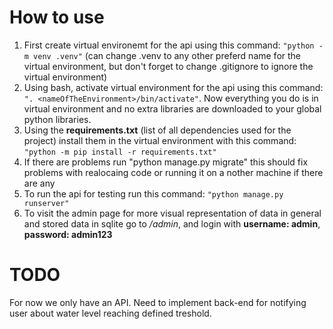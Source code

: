 # How to use
1) First create virtual environemt for the api using this command: `"python -m venv .venv"` (can change .venv to any other preferd name for the virtual environment, but don't forget to change .gitignore to ignore the virtual environment)
2) Using bash, activate virtual environment for the api using this command: `". <nameOfTheEnvironment>/bin/activate"`. Now everything you do is in virtual environment and no extra libraries are downloaded to your global python libraries.
3) Using the **requirements.txt** (list of all dependencies used for the project) install them in the virtual environment with this command: `"python -m pip install -r requirements.txt"`
4) If there are problems run "python manage.py migrate" this should fix problems with realocaing code or running it on a nother machine if there are any
5) To run the api for testing run this command: `"python manage.py runserver"`
6) To visit the admin page for more visual representation of data in general and stored data in sqlite go to _/admin_, and login with **username: admin**, **password: admin123**

# TODO
For now we only have an API. Need to implement back-end for notifying user about water level reaching defined treshold.
